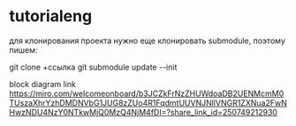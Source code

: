 # tutorialeng


для клонирования проекта нужно еще клонировать submodule, поэтому пишем:

git clone +ссылка
git submodule update --init



block diagram link https://miro.com/welcomeonboard/b3JCZkFrNzZHUWdoaDB2UENMcmM0TUszaXhrYzhDMDNVbG1JUG8zZUo4R1FqdmtUUVNJNllVNGR1ZXNua2FwNHwzNDU4NzY0NTkwMjQ0MzQ4NjM4fDI=?share_link_id=250749212930